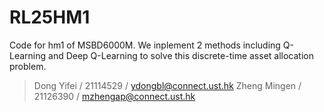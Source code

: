 # RL25HM1
Code for hm1 of MSBD6000M. We inplement 2 methods including Q-Learning and Deep Q-Learning to solve this discrete-time asset allocation problem.
> Dong Yifei / 21114529 / ydongbl@connect.ust.hk
> Zheng Mingen / 21126390 / mzhengap@connect.ust.hk
